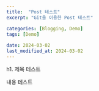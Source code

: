 ```yaml
---
title:  "Post 테스트"
excerpt: "Git을 이용한 Post 테스트"

categories: [Blogging, Demo]
tags: [Demo]
 
date: 2024-03-02
last_modified_at: 2024-03-02
---
```


h1. 제목 테스트

내용 테스트